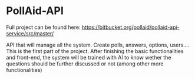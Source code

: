 # PollAid-API
Full project can be found here: https://bitbucket.org/pollaid/pollaid-api-service/src/master/   

API that will manage all the system. Create polls, answers, options, users.... This is the first part of the project. After finishing the basic functionalities and front-end, the system will be trained with AI to know wether the questions should be further discussed or not (among other more functionalities)
